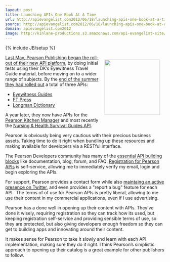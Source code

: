 ```yaml
---
layout: post
title: Launching APIs One Book At A Time
url: http://apievangelist.com2012/06/18/launching-apis-one-book-at-a-time/
source: http://apievangelist.com2012/06/18/launching-apis-one-book-at-a-time/
domain: apievangelist.com2012
image: http://kinlane-productions.s3.amazonaws.com/api-evangelist-site/blog/pearson-nursing-guide.jpg
---
```

{% include JB/setup %}
<p><a href="http://developer.pearson.com/api/nursing-health-survival-guides-api/apimethod/get-article/189/overview" target="_blank"><img style="padding: 15px;" src="http://kinlane-productions.s3.amazonaws.com/api-evangelist/pearson/pearson-nursing-guide.jpg" alt="" width="175" align="right" /></a></p>
<p><a href="http://developer.mimeo.com/blog/blog_detail.php?ID=103">Last May, Pearson Publishing began the roll-out of their new API platform</a>, by doing initial tests using their DK&rsquo;s Eyewitness Travel Guide material, before moving on to a wider range of subjects.  By the <a href="http://blog.apievangelist.com/2011/08/16/re-inventing-pearson-publishing-using-apis/">end of the summer they had rolled out</a> a total of three APIs:</p>
<ul class="mainlist">
<li><a href="http://developer.pearson.com/api/eyewitness-guides/apimethod/entries-guide/189/overview" target="_blank">Eyewitness Guides</a></li>
<li><a href="http://developer.pearson.com/api/ft-press/apimethod/get-book-block/189/overview" target="_blank">FT Press</a></li>
<li><a href="http://developer.pearson.com/api/longman-dictionary/apimethod/get-entry-0/189/overview" target="_blank">Longman Dictionary</a></li>
</ul>
<p>A year later, they now have APIs for the <a href="http://developer.pearson.com/api/pearson-kitchen-manager/apimethod/courses/190/overview" target="_blank">Pearson Kitchen Manager</a> and most recently the <a href="http://developer.pearson.com/api/nursing-health-survival-guides-api/apimethod/get-article/189/overview" target="_blank">Nursing &amp; Health Survival Guides API</a>.</p>
<p>Pearson is obviously being very cautious with their precious business assets. Taking time to do it right when bundling up these resources and making available for developers via a RESTful interface.</p>
<p>The Pearson Developers community has many of the <a title="essential API building blocks" href="http://apievangelist.com/2011/03/07/api-area-common-building-blocks/">essential API building blocks</a> like documentation, blog, forum, and FAQ. <a title="Registration for Pearson APIs" href="http://developer.pearson.com/user">Registration for Pearson APIs</a> is self-service, allowing me to immediately verify my email, login and begin exploring the APIs.</p>
<p>For support, Pearson provides a contact form while also <a href="https://twitter.com/#!/pearsonapi">maintaing an active presence on Twitter</a>, and even provides a "report a bug" feature for each API. &nbsp;The terms of of use for Pearson APIs is pretty liberal, allowing to me use their content in my commercial applications, even if I use advertising.</p>
<p>Pearson has a done well in opening up their content with APIs.  They&rsquo;ve done it wisely, requiring registration so they can track how its used, but keeping registration self-service and providing sensible terms of use, so they are protected, but also giving developers enough freedom so they can get to building apps and innovating around their content.</p>
<p>It makes sense for Pearson to take it slowly and learn with each API implementation, making sure they do it right.  I think Pearson&rsquo;s simplistic approach to opening up their catalog is a great example for other publishers to follow.</p>
